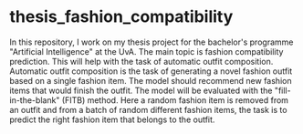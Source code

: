 # thesis_fashion_compatibility

In this repository, I work on my thesis project for the bachelor's programme "Artificial Intelligence" at the UvA.
The main topic is fashion compatibility prediction. This will help with the task of automatic outfit composition. Automatic outfit composition is the task of generating a novel fashion outfit based  on a single fashion item. The model should recommend new fashion items that would finish the outfit. The model will be evaluated with the "fill-in-the-blank" (FITB) method. Here a random fashion item is removed from an outfit and from a batch of random different fashion items, the task is to predict the right fashion item that belongs to the outfit. 
